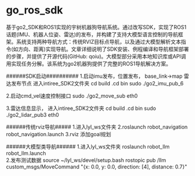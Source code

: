# go_ros_sdk
基于go2_SDK和ROS1实现的宇树机器狗导航系统。通过改写SDK，实现了ROS1话题(IMU、机器人位姿、雷达)的发布，并构建了支持大模型语言控制的导航框架。系统支持两种导航方式：传统RVIZ目标点导航，以及通过大模型解析文本指令(如方向、距离)实现导航。文章详细说明了SDK安装、例程编译和导航框架部署的步骤，并提供了开源代码(GitHub: qoiu)。大模型部分采用本地知识库或API调用实现任务分解。该系统为go2机器狗提供了完整的ROS1导航解决方案。

 ######SDK启动##########
 1.启动imu发布，位置发布，
  base_link->map 雷达发布节点
  进入intiree_SDK2文件夹
  cd build .cd bin
  sudo ./go2_imu_pub_6
  
 2.启动cmd_vel速度控制接口
  sudo ./go2_move_sub eth0

3.雷达信息显示，
  进入intiree_SDK2文件夹
  cd build .cd bin
  sudo ./go2_lidar_pub3 eth0

######传统rviz导航#####
1.进入lyl_ws文件夹
2.roslaunch robot_navigation robot_navigation.launch
3.rviz 添加goal规划

######大模型类导航######
 1.进入lyl_ws文件夹
 roslaunch robot_llm robot_llm.launch  
 2.发布测试数据
 source ~/lyl_ws/devel/setup.bash
 rostopic pub /llm custom_msgs/MoveCommand "{x: 0.0, y: 0.0, direction: [4], distance: 0.7}" 

